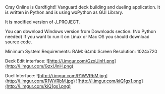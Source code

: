 Cray Online is Cardfight!! Vanguard deck building and dueling application.
It is written in Python and is using wxPython as GUI Library.

It is modified version of J\_PROJECT.

You can download Windows version from Downloads section. (No Python needed)
If you want to run it on Linux or Mac OS you should download source code.

Minimum System Requirements:
RAM: 64mb
Screen Resolution: 1024x720



Deck Edit interface:
![http://i.imgur.com/GzxUlnH.png](http://i.imgur.com/GzxUlnH.png)

Duel Interface:
![http://i.imgur.com/R1WVRbM.jpg](http://i.imgur.com/R1WVRbM.jpg)
![http://i.imgur.com/kiQ1gx1.png](http://i.imgur.com/kiQ1gx1.png)

